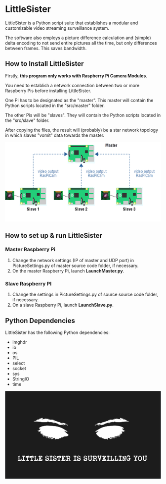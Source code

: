 # LittleSister

LittleSister is a Python script suite that establishes a modular and customizable video streaming surveillance system.

The software also employs a picture difference calculation and (simple) delta encoding to not send entire pictures all the time, but only differences between frames.
This saves bandwidth.


## How to Install LittleSister

Firstly, **this program only works with Raspberry Pi Camera Modules**.

You need to establish a network connection between two or more Raspberry Pis before installing LittleSister.

One Pi has to be designated as the "master". This master will contain the Python scripts located in the "src/master" folder.

The other Pis will be "slaves". They will contain the Python scripts located in the "src/slave" folder.

After copying the files, the result will (probably) be a star network topology in which slaves "vomit" data towards the master.

![LittleSister logo](documentation/networkTopo.png)

## How to set up & run LittleSister
### Master Raspberry Pi
1. Change the network settings (IP of master and UDP port) in PictureSettings.py of master source code folder, if necessary.
2. On the master Raspberry Pi, launch **LaunchMaster.py**.

### Slave Raspberry PI
1. Change the settings in PictureSettings.py of source source code folder, if necessary.
2. On a slave Raspberry Pi, launch **LaunchSlave.py**.

## Python Dependencies

LittleSister has the following Python dependencies:

* imghdr
* io
* os
* PIL
* select
* socket
* sys
* StringIO
* time

![LittleSister logo](documentation/logo.png)
